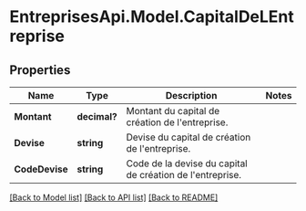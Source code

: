 # EntreprisesApi.Model.CapitalDeLEntreprise

## Properties

Name | Type | Description | Notes
------------ | ------------- | ------------- | -------------
**Montant** | **decimal?** | Montant du capital de création de l&#39;entreprise. | 
**Devise** | **string** | Devise du capital de création de l&#39;entreprise. | 
**CodeDevise** | **string** | Code de la devise du capital de création de l&#39;entreprise. | 

[[Back to Model list]](../README.md#documentation-for-models) [[Back to API list]](../README.md#documentation-for-api-endpoints) [[Back to README]](../README.md)

